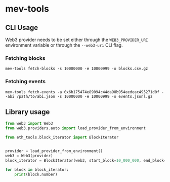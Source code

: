 # mev-tools


## CLI Usage

Web3 provider needs to be set either through the `WEB3_PROVIDER_URI` environment
variable or through the `--web3-uri` CLI flag.

### Fetching blocks

```
mev-tools fetch-blocks -s 10000000 -e 10000999 -o blocks.csv.gz
```

### Fetching events

```
mev-tools fetch-events -a 0x6b175474e89094c44da98b954eedeac495271d0f --abi /path/to/abi.json -s 10000000 -e 10000999 -o events.jsonl.gz
```

## Library usage

```python
from web3 import Web3
from web3.providers.auto import load_provider_from_environment

from eth_tools.block_iterator import BlockIterator


provider = load_provider_from_environment()
web3 = Web3(provider)
block_iterator = BlockIterator(web3, start_block=10_000_000, end_block=10_000_999)

for block in block_iterator:
    print(block.number)
```
